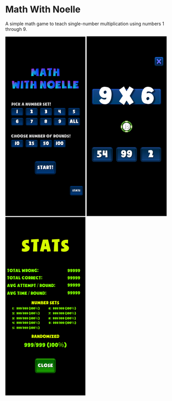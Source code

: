 # Math With Noelle

A simple math game to teach single-number multiplication using numbers 1 through 9.

<img src="https://github.com/mrjaywilson/Math-With-Noelle/blob/main/Assets/Images/Main%20Menu.png" width="250">  <img src="https://github.com/mrjaywilson/Math-With-Noelle/blob/main/Assets/Images/Gameplay.png" width="250">  <img src="https://github.com/mrjaywilson/Math-With-Noelle/blob/main/Assets/Images/Stats%20View.png" width="250">
